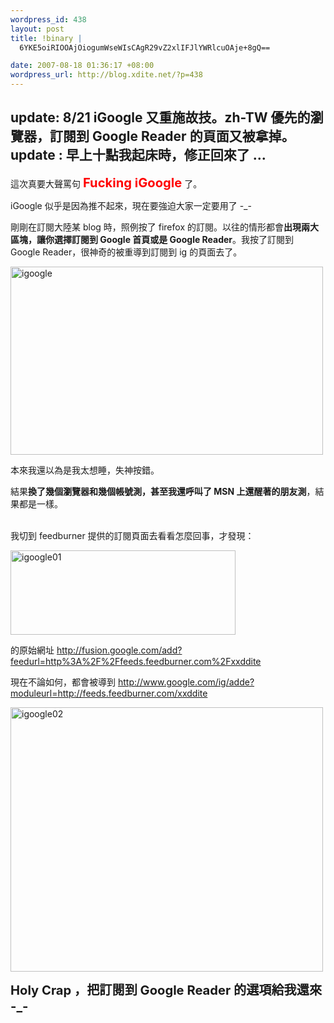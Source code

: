 ```yaml
--- 
wordpress_id: 438
layout: post
title: !binary |
  6YKE5oiRIOOAjOiogumWseWIsCAgR29vZ2xlIFJlYWRlcuOAje+8gQ==

date: 2007-08-18 01:36:17 +08:00
wordpress_url: http://blog.xdite.net/?p=438
---
```

update: 8/21 iGoogle 又重施故技。zh-TW 優先的瀏覽器，訂閱到 Google Reader 的頁面又被拿掉。
update : <strong>早上十點我起床時，修正回來了 ...</strong>
----

<p>這次真要大聲罵句 <big><strong style="FONT-SIZE: 1.2em; COLOR: #ff0000">Fucking iGoogle</strong></big> 了。</p>
<p>iGoogle 似乎是因為推不起來，現在要強迫大家一定要用了 -_-</p>
<p>剛剛在訂閱大陸某 blog 時，照例按了 firefox 的訂閱。以往的情形都會<strong>出現兩大區塊，讓你選擇訂閱到 Google 首頁或是 Google Reader</strong>。我按了訂閱到 Google Reader，很神奇的被重導到訂閱到 ig 的頁面去了。</p>
<a href="http://www.flickr.com/photos/14765209@N00/1152444394/" title="相片分享"><img src="http://farm2.static.flickr.com/1439/1152444394_33d2107cca.jpg" width="500" height="301" alt="igoogle" /></a>
<p>本來我還以為是我太想睡，失神按錯。</p>
<p>結果<strong>換了幾個瀏覽器和幾個帳號測，甚至我還呼叫了 MSN 上還醒著的朋友測</strong>，結果都是一樣。</p>
<p><br/>我切到 feedburner 提供的訂閱頁面去看看怎麼回事，才發現：</p>
<p><a href="http://www.flickr.com/photos/14765209@N00/1151035778/" title="相片分享"><img width="360" alt="igoogle01" height="135" src="http://farm2.static.flickr.com/1034/1151035778_f3c8557a90_o.jpg"/></a></p>
<p>的原始網址 <a href="http://fusion.google.com/add?feedurl=http%3A%2F%2Ffeeds.feedburner.com%2Fxxddite">http://fusion.google.com/add?feedurl=http%3A%2F%2Ffeeds.feedburner.com%2Fxxddite</a></p>
<p>現在不論如何，都會被導到 <a href="http://www.google.com/ig/adde?moduleurl=http://feeds.feedburner.com/xxddite">http://www.google.com/ig/adde?moduleurl=http://feeds.feedburner.com/xxddite</a></p>
<p><a href="http://www.flickr.com/photos/14765209@N00/1150189671/" title="相片分享"><img width="500" alt="igoogle02" height="423" src="http://farm2.static.flickr.com/1014/1150189671_27a7ce7c43.jpg"/></a></p>

<p><big><big><strong> Holy Crap ，把訂閱到 Google Reader 的選項給我還來 -_-</strong></big></big></p>



